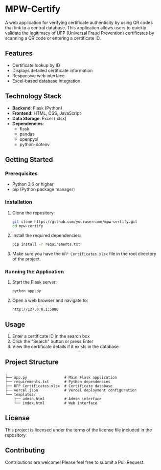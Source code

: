 # MPW-Certify

A web application for verifying certificate authenticity by using QR codes that link to a central database. This application allows users to quickly validate the legitimacy of UFP (Universal Fraud Prevention) certificates by scanning a QR code or entering a certificate ID.

## Features

- Certificate lookup by ID
- Displays detailed certificate information
- Responsive web interface
- Excel-based database integration

## Technology Stack

- **Backend**: Flask (Python)
- **Frontend**: HTML, CSS, JavaScript
- **Data Storage**: Excel (.xlsx)
- **Dependencies**: 
  - flask
  - pandas
  - openpyxl
  - python-dotenv

## Getting Started

### Prerequisites

- Python 3.6 or higher
- pip (Python package manager)

### Installation

1. Clone the repository:
   ```bash
   git clone https://github.com/yourusername/mpw-certify.git
   cd mpw-certify
   ```

2. Install the required dependencies:
   ```bash
   pip install -r requirements.txt
   ```

3. Make sure you have the `UFP Certificates.xlsx` file in the root directory of the project.

### Running the Application

1. Start the Flask server:
   ```bash
   python app.py
   ```

2. Open a web browser and navigate to:
   ```
   http://127.0.0.1:5000
   ```

## Usage

1. Enter a certificate ID in the search box
2. Click the "Search" button or press Enter
3. View the certificate details if it exists in the database

## Project Structure

```
.
├── app.py                 # Main Flask application
├── requirements.txt       # Python dependencies
├── UFP Certificates.xlsx  # Certificate database
├── vercel.json            # Vercel deployment configuration
└── templates/
    ├── admin.html         # Admin interface
    └── index.html         # Web interface
```

## License

This project is licensed under the terms of the license file included in the repository.

## Contributing

Contributions are welcome! Please feel free to submit a Pull Request.